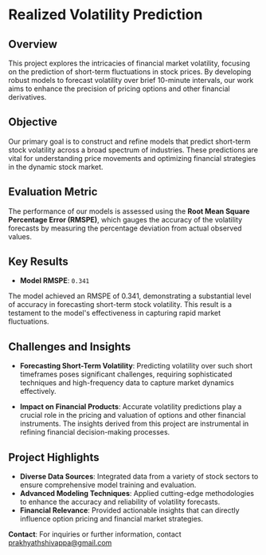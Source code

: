 # Realized Volatility Prediction

## Overview

This project explores the intricacies of financial market volatility, focusing on the prediction of short-term fluctuations in stock prices. By developing robust models to forecast volatility over brief 10-minute intervals, our work aims to enhance the precision of pricing options and other financial derivatives.

## Objective

Our primary goal is to construct and refine models that predict short-term stock volatility across a broad spectrum of industries. These predictions are vital for understanding price movements and optimizing financial strategies in the dynamic stock market.

## Evaluation Metric

The performance of our models is assessed using the **Root Mean Square Percentage Error (RMSPE)**, which gauges the accuracy of the volatility forecasts by measuring the percentage deviation from actual observed values.

## Key Results

- **Model RMSPE**: `0.341`

The model achieved an RMSPE of 0.341, demonstrating a substantial level of accuracy in forecasting short-term stock volatility. This result is a testament to the model's effectiveness in capturing rapid market fluctuations.

## Challenges and Insights

- **Forecasting Short-Term Volatility**: Predicting volatility over such short timeframes poses significant challenges, requiring sophisticated techniques and high-frequency data to capture market dynamics effectively.

- **Impact on Financial Products**: Accurate volatility predictions play a crucial role in the pricing and valuation of options and other financial instruments. The insights derived from this project are instrumental in refining financial decision-making processes.

## Project Highlights

- **Diverse Data Sources**: Integrated data from a variety of stock sectors to ensure comprehensive model training and evaluation.
- **Advanced Modeling Techniques**: Applied cutting-edge methodologies to enhance the accuracy and reliability of volatility forecasts.
- **Financial Relevance**: Provided actionable insights that can directly influence option pricing and financial market strategies.


**Contact**: For inquiries or further information, contact [prakhyathshivappa@gmail.com](mailto:prakhyathshivappa@gmail.com)

